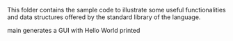 This folder contains the sample code to illustrate some useful
functionalities and data structures offered by the standard
library of the language.

main generates a GUI with Hello World printed
